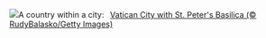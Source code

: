 ![](https://www.bing.com/th?id=OHR.VaticanCity_EN-US5915643866_UHD.jpg&w=1000)A country within a city:&nbsp;&ensp;[Vatican City with St. Peter's Basilica (© RudyBalasko/Getty Images)](https://www.bing.com/th?id=OHR.VaticanCity_EN-US5915643866_UHD.jpg)
<br><br/>
